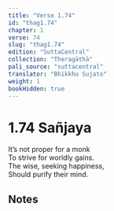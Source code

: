 ```yaml
---
title: "Verse 1.74"
id: "thag1.74"
chapter: 1
verse: 74
slug: "thag1.74"
edition: "SuttaCentral"
collection: "Theragāthā"
pali_source: "suttacentral"
translator: "Bhikkhu Sujato"
weight: 1
bookHidden: true
---
```


# 1.74 Sañjaya  

It’s not proper for a monk  
To strive for worldly gains.  
The wise, seeking happiness,  
Should purify their mind.

## Notes